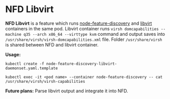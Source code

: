 # NFD Libvirt
**NFD Libvirt** is a feature which runs [node-feature-discovery](https://github.com/kubernetes-incubator/node-feature-discovery) and [libvirt](https://github.com/kubevirt/libvirt) containers
in the same pod. Libvirt container runs `virsh domcapabilities --machine q35 --arch x86_64 --virttype kvm` command and output saves into `/usr/share/virsh/virsh-domcapabilities.xml` file. Folder `/usr/share/virsh` is shared between NFD and libvirt container.

**Usage:**
```
kubectl create -f node-feature-discovery-libvirt-daemonset.yaml.template

kubectl exec -it <pod name> --container node-feature-discovery -- cat /usr/share/virsh/virsh-capabilities
```

**Future plans:**
Parse libvirt output and integrate it into NFD.
